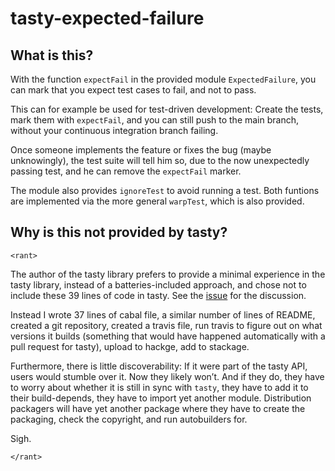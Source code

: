 tasty-expected-failure
======================

What is this?
-------------

With the function `expectFail` in the provided module
`ExpectedFailure`, you can mark that you expect test cases to fail,
and not to pass.

This can for example be used for test-driven development: Create the tests,
mark them with `expectFail`, and you can still push
to the main branch, without your continuous integration branch failing.

Once someone implements the feature or fixes the bug (maybe unknowingly), the
test suite will tell him so, due to the now unexpectedly passing test, and he
can remove the `expectFail` marker.

The module also provides `ignoreTest` to avoid
running a test. Both funtions are implemented via the more general
`warpTest`, which is also provided.

Why is this not provided by tasty?
----------------------------------

`<rant>`

The author of the tasty library prefers to provide a minimal experience in the
tasty library, instead of a batteries-included approach, and chose not to
include these 39 lines of code in tasty. See the
[issue](https://github.com/feuerbach/tasty/issues/114) for the discussion.

Instead I wrote 37 lines of cabal file, a similar number of lines of README,
created a git repository, created a travis file, run travis to figure out on
what versions it builds (something that would have happened automatically with
a pull request for tasty), upload to hackge, add to stackage.

Furthermore, there is little discoverability: If it were part of the tasty API,
users would stumble over it. Now they likely won’t. And if they do, they have
to worry about whether it is still in sync with `tasty`, they have to add it to
their build-depends, they have to import yet another module. Distribution
packagers will have yet another package where they have to create the
packaging, check the copyright, and run autobuilders for.

Sigh.

`</rant>`

